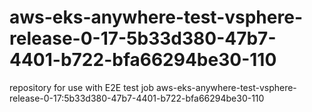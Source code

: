 # aws-eks-anywhere-test-vsphere-release-0-17-5b33d380-47b7-4401-b722-bfa66294be30-110
repository for use with E2E test job aws-eks-anywhere-test-vsphere-release-0-17:5b33d380-47b7-4401-b722-bfa66294be30-110
